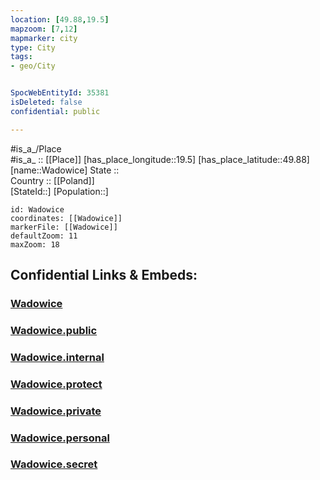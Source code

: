 ```yaml
---
location: [49.88,19.5] 
mapzoom: [7,12] 
mapmarker: city 
type: City
tags:
- geo/City


SpocWebEntityId: 35381
isDeleted: false
confidential: public

---
```

#is_a_/Place  
#is_a_ :: [[Place]] 
[has_place_longitude::19.5] 
[has_place_latitude::49.88] 
[name::Wadowice] 
State ::  
Country :: [[Poland]]  
[StateId::] 
[Population::] 



```leaflet
id: Wadowice
coordinates: [[Wadowice]] 
markerFile: [[Wadowice]] 
defaultZoom: 11 
maxZoom: 18
```


## Confidential Links & Embeds: 

### [Wadowice](/_Standards/Earth/Continent/Europe/Europe~East/Poland/Provinces~Poland/Lesser_Poland/City/Wadowice.md) 

### [Wadowice.public](/_public/Earth/Continent/Europe/Europe~East/Poland/Provinces~Poland/Lesser_Poland/City/Wadowice.public.md) 

### [Wadowice.internal](/_internal/Earth/Continent/Europe/Europe~East/Poland/Provinces~Poland/Lesser_Poland/City/Wadowice.internal.md) 

### [Wadowice.protect](/_protect/Earth/Continent/Europe/Europe~East/Poland/Provinces~Poland/Lesser_Poland/City/Wadowice.protect.md) 

### [Wadowice.private](/_private/Earth/Continent/Europe/Europe~East/Poland/Provinces~Poland/Lesser_Poland/City/Wadowice.private.md) 

### [Wadowice.personal](/_personal/Earth/Continent/Europe/Europe~East/Poland/Provinces~Poland/Lesser_Poland/City/Wadowice.personal.md) 

### [Wadowice.secret](/_secret/Earth/Continent/Europe/Europe~East/Poland/Provinces~Poland/Lesser_Poland/City/Wadowice.secret.md)

